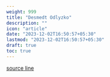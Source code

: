 ```yaml
---
weight: 999
title: "Desmedt Odlyzko"
description: ""
icon: "article"
date: "2023-12-02T16:50:57+05:30"
lastmod: "2023-12-02T16:50:57+05:30"
draft: true
toc: true
---
```


[source line](https://github.com/victim1307/cryptolearn/files/rsa/s00145-015-9205-5.pdf)